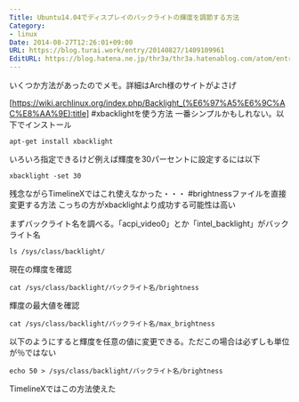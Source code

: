 ```yaml
---
Title: Ubuntu14.04でディスプレイのバックライトの輝度を調節する方法
Category:
- linux
Date: 2014-08-27T12:26:01+09:00
URL: https://blog.turai.work/entry/20140827/1409109961
EditURL: https://blog.hatena.ne.jp/thr3a/thr3a.hatenablog.com/atom/entry/12921228815731391778
---
```


いくつか方法があったのでメモ。詳細はArch様のサイトがよさげ

[https://wiki.archlinux.org/index.php/Backlight_(%E6%97%A5%E6%9C%AC%E8%AA%9E):title]
#xbacklightを使う方法
一番シンプルかもしれない。以下でインストール
```
apt-get install xbacklight
```
いろいろ指定できるけど例えば輝度を30パーセントに設定するには以下
```
xbacklight -set 30
```
残念ながらTimelineXではこれ使えなかった・・・
#brightnessファイルを直接変更する方法
こっちの方がxbacklightより成功する可能性は高い

まずバックライト名を調べる。「acpi_video0」とか「intel_backlight」がバックライト名
```
ls /sys/class/backlight/
```
現在の輝度を確認
```
cat /sys/class/backlight/バックライト名/brightness
```
輝度の最大値を確認
```
cat /sys/class/backlight/バックライト名/max_brightness
```
以下のようにすると輝度を任意の値に変更できる。ただこの場合は必ずしも単位が％ではない
```
echo 50 > /sys/class/backlight/バックライト名/brightness
```
TimelineXではこの方法使えた
